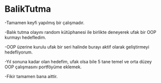 # BalikTutma
-Tamamen keyfi yapılmış bir çalışmadır.

-Balık tutma olayını random kütüphanesi ile birlikte deneyerek ufak bir OOP kurmayı hedefledim.

-OOP üzerine kurulu ufak bir seri halinde burayı aktif olarak geliştirmeyi hedefliyorum.

-Yıl sonuna kadar olan hedefim, ufak olsa bile 5 tane temel ve orta düzey OOP çalışmasını portföyüme eklemek. 

-Fikir tamamen bana aittir. 

